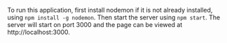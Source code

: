 To run this application, first install nodemon if it is not already installed,
using `npm install -g nodemon`. Then start the server using `npm start`. The server will start on port 3000 and the page can be viewed at http://localhost:3000. 
